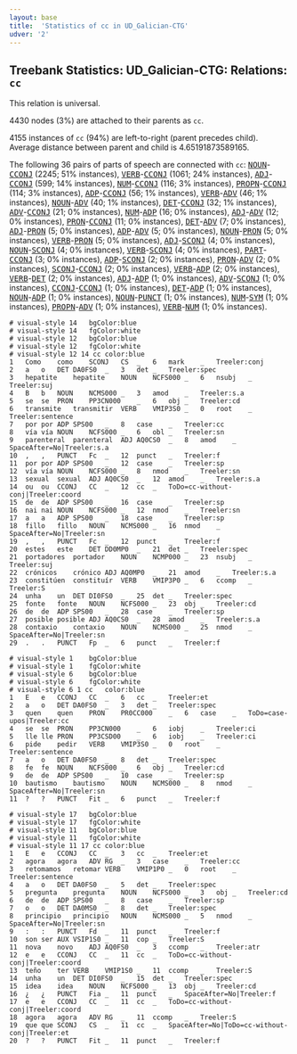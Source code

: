 ```yaml
---
layout: base
title:  'Statistics of cc in UD_Galician-CTG'
udver: '2'
---
```


## Treebank Statistics: UD_Galician-CTG: Relations: `cc`

This relation is universal.

4430 nodes (3%) are attached to their parents as `cc`.

4155 instances of `cc` (94%) are left-to-right (parent precedes child).
Average distance between parent and child is 4.65191873589165.

The following 36 pairs of parts of speech are connected with `cc`: <tt><a href="gl_ctg-pos-NOUN.html">NOUN</a></tt>-<tt><a href="gl_ctg-pos-CCONJ.html">CCONJ</a></tt> (2245; 51% instances), <tt><a href="gl_ctg-pos-VERB.html">VERB</a></tt>-<tt><a href="gl_ctg-pos-CCONJ.html">CCONJ</a></tt> (1061; 24% instances), <tt><a href="gl_ctg-pos-ADJ.html">ADJ</a></tt>-<tt><a href="gl_ctg-pos-CCONJ.html">CCONJ</a></tt> (599; 14% instances), <tt><a href="gl_ctg-pos-NUM.html">NUM</a></tt>-<tt><a href="gl_ctg-pos-CCONJ.html">CCONJ</a></tt> (116; 3% instances), <tt><a href="gl_ctg-pos-PROPN.html">PROPN</a></tt>-<tt><a href="gl_ctg-pos-CCONJ.html">CCONJ</a></tt> (114; 3% instances), <tt><a href="gl_ctg-pos-ADP.html">ADP</a></tt>-<tt><a href="gl_ctg-pos-CCONJ.html">CCONJ</a></tt> (56; 1% instances), <tt><a href="gl_ctg-pos-VERB.html">VERB</a></tt>-<tt><a href="gl_ctg-pos-ADV.html">ADV</a></tt> (46; 1% instances), <tt><a href="gl_ctg-pos-NOUN.html">NOUN</a></tt>-<tt><a href="gl_ctg-pos-ADV.html">ADV</a></tt> (40; 1% instances), <tt><a href="gl_ctg-pos-DET.html">DET</a></tt>-<tt><a href="gl_ctg-pos-CCONJ.html">CCONJ</a></tt> (32; 1% instances), <tt><a href="gl_ctg-pos-ADV.html">ADV</a></tt>-<tt><a href="gl_ctg-pos-CCONJ.html">CCONJ</a></tt> (21; 0% instances), <tt><a href="gl_ctg-pos-NUM.html">NUM</a></tt>-<tt><a href="gl_ctg-pos-ADP.html">ADP</a></tt> (16; 0% instances), <tt><a href="gl_ctg-pos-ADJ.html">ADJ</a></tt>-<tt><a href="gl_ctg-pos-ADV.html">ADV</a></tt> (12; 0% instances), <tt><a href="gl_ctg-pos-PRON.html">PRON</a></tt>-<tt><a href="gl_ctg-pos-CCONJ.html">CCONJ</a></tt> (11; 0% instances), <tt><a href="gl_ctg-pos-DET.html">DET</a></tt>-<tt><a href="gl_ctg-pos-ADV.html">ADV</a></tt> (7; 0% instances), <tt><a href="gl_ctg-pos-ADJ.html">ADJ</a></tt>-<tt><a href="gl_ctg-pos-PRON.html">PRON</a></tt> (5; 0% instances), <tt><a href="gl_ctg-pos-ADP.html">ADP</a></tt>-<tt><a href="gl_ctg-pos-ADV.html">ADV</a></tt> (5; 0% instances), <tt><a href="gl_ctg-pos-NOUN.html">NOUN</a></tt>-<tt><a href="gl_ctg-pos-PRON.html">PRON</a></tt> (5; 0% instances), <tt><a href="gl_ctg-pos-VERB.html">VERB</a></tt>-<tt><a href="gl_ctg-pos-PRON.html">PRON</a></tt> (5; 0% instances), <tt><a href="gl_ctg-pos-ADJ.html">ADJ</a></tt>-<tt><a href="gl_ctg-pos-SCONJ.html">SCONJ</a></tt> (4; 0% instances), <tt><a href="gl_ctg-pos-NOUN.html">NOUN</a></tt>-<tt><a href="gl_ctg-pos-SCONJ.html">SCONJ</a></tt> (4; 0% instances), <tt><a href="gl_ctg-pos-VERB.html">VERB</a></tt>-<tt><a href="gl_ctg-pos-SCONJ.html">SCONJ</a></tt> (4; 0% instances), <tt><a href="gl_ctg-pos-PART.html">PART</a></tt>-<tt><a href="gl_ctg-pos-CCONJ.html">CCONJ</a></tt> (3; 0% instances), <tt><a href="gl_ctg-pos-ADP.html">ADP</a></tt>-<tt><a href="gl_ctg-pos-SCONJ.html">SCONJ</a></tt> (2; 0% instances), <tt><a href="gl_ctg-pos-PRON.html">PRON</a></tt>-<tt><a href="gl_ctg-pos-ADV.html">ADV</a></tt> (2; 0% instances), <tt><a href="gl_ctg-pos-SCONJ.html">SCONJ</a></tt>-<tt><a href="gl_ctg-pos-CCONJ.html">CCONJ</a></tt> (2; 0% instances), <tt><a href="gl_ctg-pos-VERB.html">VERB</a></tt>-<tt><a href="gl_ctg-pos-ADP.html">ADP</a></tt> (2; 0% instances), <tt><a href="gl_ctg-pos-VERB.html">VERB</a></tt>-<tt><a href="gl_ctg-pos-DET.html">DET</a></tt> (2; 0% instances), <tt><a href="gl_ctg-pos-ADJ.html">ADJ</a></tt>-<tt><a href="gl_ctg-pos-ADP.html">ADP</a></tt> (1; 0% instances), <tt><a href="gl_ctg-pos-ADV.html">ADV</a></tt>-<tt><a href="gl_ctg-pos-SCONJ.html">SCONJ</a></tt> (1; 0% instances), <tt><a href="gl_ctg-pos-CCONJ.html">CCONJ</a></tt>-<tt><a href="gl_ctg-pos-CCONJ.html">CCONJ</a></tt> (1; 0% instances), <tt><a href="gl_ctg-pos-DET.html">DET</a></tt>-<tt><a href="gl_ctg-pos-ADP.html">ADP</a></tt> (1; 0% instances), <tt><a href="gl_ctg-pos-NOUN.html">NOUN</a></tt>-<tt><a href="gl_ctg-pos-ADP.html">ADP</a></tt> (1; 0% instances), <tt><a href="gl_ctg-pos-NOUN.html">NOUN</a></tt>-<tt><a href="gl_ctg-pos-PUNCT.html">PUNCT</a></tt> (1; 0% instances), <tt><a href="gl_ctg-pos-NUM.html">NUM</a></tt>-<tt><a href="gl_ctg-pos-SYM.html">SYM</a></tt> (1; 0% instances), <tt><a href="gl_ctg-pos-PROPN.html">PROPN</a></tt>-<tt><a href="gl_ctg-pos-ADV.html">ADV</a></tt> (1; 0% instances), <tt><a href="gl_ctg-pos-VERB.html">VERB</a></tt>-<tt><a href="gl_ctg-pos-NUM.html">NUM</a></tt> (1; 0% instances).


~~~ conllu
# visual-style 14	bgColor:blue
# visual-style 14	fgColor:white
# visual-style 12	bgColor:blue
# visual-style 12	fgColor:white
# visual-style 12 14 cc	color:blue
1	Como	como	SCONJ	CS	_	6	mark	_	Treeler:conj
2	a	o	DET	DA0FS0	_	3	det	_	Treeler:spec
3	hepatite	hepatite	NOUN	NCFS000	_	6	nsubj	_	Treeler:suj
4	B	b	NOUN	NCMS000	_	3	amod	_	Treeler:s.a
5	se	se	PRON	PP3CN000	_	6	obj	_	Treeler:cd
6	transmite	transmitir	VERB	VMIP3S0	_	0	root	_	Treeler:sentence
7	por	por	ADP	SPS00	_	8	case	_	Treeler:cc
8	vía	vía	NOUN	NCFS000	_	6	obl	_	Treeler:sn
9	parenteral	parenteral	ADJ	AQ0CS0	_	8	amod	_	SpaceAfter=No|Treeler:s.a
10	,	,	PUNCT	Fc	_	12	punct	_	Treeler:f
11	por	por	ADP	SPS00	_	12	case	_	Treeler:sp
12	vía	vía	NOUN	NCFS000	_	8	nmod	_	Treeler:sn
13	sexual	sexual	ADJ	AQ0CS0	_	12	amod	_	Treeler:s.a
14	ou	ou	CCONJ	CC	_	12	cc	_	ToDo=cc-without-conj|Treeler:coord
15	de	de	ADP	SPS00	_	16	case	_	Treeler:sp
16	nai	nai	NOUN	NCFS000	_	12	nmod	_	Treeler:sn
17	a	a	ADP	SPS00	_	18	case	_	Treeler:sp
18	fillo	fillo	NOUN	NCMS000	_	16	nmod	_	SpaceAfter=No|Treeler:sn
19	,	,	PUNCT	Fc	_	12	punct	_	Treeler:f
20	estes	este	DET	DD0MP0	_	21	det	_	Treeler:spec
21	portadores	portador	NOUN	NCMP000	_	23	nsubj	_	Treeler:suj
22	crónicos	crónico	ADJ	AQ0MP0	_	21	amod	_	Treeler:s.a
23	constitúen	constituír	VERB	VMIP3P0	_	6	ccomp	_	Treeler:S
24	unha	un	DET	DI0FS0	_	25	det	_	Treeler:spec
25	fonte	fonte	NOUN	NCFS000	_	23	obj	_	Treeler:cd
26	de	de	ADP	SPS00	_	28	case	_	Treeler:sp
27	posible	posible	ADJ	AQ0CS0	_	28	amod	_	Treeler:s.a
28	contaxio	contaxio	NOUN	NCMS000	_	25	nmod	_	SpaceAfter=No|Treeler:sn
29	.	.	PUNCT	Fp	_	6	punct	_	Treeler:f

~~~


~~~ conllu
# visual-style 1	bgColor:blue
# visual-style 1	fgColor:white
# visual-style 6	bgColor:blue
# visual-style 6	fgColor:white
# visual-style 6 1 cc	color:blue
1	E	e	CCONJ	CC	_	6	cc	_	Treeler:et
2	a	o	DET	DA0FS0	_	3	det	_	Treeler:spec
3	quen	quen	PRON	PR0CC000	_	6	case	_	ToDo=case-upos|Treeler:cc
4	se	se	PRON	PP3CN000	_	6	iobj	_	Treeler:ci
5	lle	lle	PRON	PP3CSD00	_	6	iobj	_	Treeler:ci
6	pide	pedir	VERB	VMIP3S0	_	0	root	_	Treeler:sentence
7	a	o	DET	DA0FS0	_	8	det	_	Treeler:spec
8	fe	fe	NOUN	NCFS000	_	6	obj	_	Treeler:cd
9	de	de	ADP	SPS00	_	10	case	_	Treeler:sp
10	bautismo	bautismo	NOUN	NCMS000	_	8	nmod	_	SpaceAfter=No|Treeler:sn
11	?	?	PUNCT	Fit	_	6	punct	_	Treeler:f

~~~


~~~ conllu
# visual-style 17	bgColor:blue
# visual-style 17	fgColor:white
# visual-style 11	bgColor:blue
# visual-style 11	fgColor:white
# visual-style 11 17 cc	color:blue
1	E	e	CCONJ	CC	_	3	cc	_	Treeler:et
2	agora	agora	ADV	RG	_	3	case	_	Treeler:cc
3	retomamos	retomar	VERB	VMIP1P0	_	0	root	_	Treeler:sentence
4	a	o	DET	DA0FS0	_	5	det	_	Treeler:spec
5	pregunta	pregunta	NOUN	NCFS000	_	3	obj	_	Treeler:cd
6	de	de	ADP	SPS00	_	8	case	_	Treeler:sp
7	o	o	DET	DA0MS0	_	8	det	_	Treeler:spec
8	principio	principio	NOUN	NCMS000	_	5	nmod	_	SpaceAfter=No|Treeler:sn
9	:	:	PUNCT	Fd	_	11	punct	_	Treeler:f
10	son	ser	AUX	VSIP1S0	_	11	cop	_	Treeler:S
11	nova	novo	ADJ	AQ0FS0	_	3	ccomp	_	Treeler:atr
12	e	e	CCONJ	CC	_	11	cc	_	ToDo=cc-without-conj|Treeler:coord
13	teño	ter	VERB	VMIP1S0	_	11	ccomp	_	Treeler:S
14	unha	un	DET	DI0FS0	_	15	det	_	Treeler:spec
15	idea	idea	NOUN	NCFS000	_	13	obj	_	Treeler:cd
16	¿	¿	PUNCT	Fia	_	11	punct	_	SpaceAfter=No|Treeler:f
17	e	e	CCONJ	CC	_	11	cc	_	ToDo=cc-without-conj|Treeler:coord
18	agora	agora	ADV	RG	_	11	ccomp	_	Treeler:S
19	que	que	SCONJ	CS	_	11	cc	_	SpaceAfter=No|ToDo=cc-without-conj|Treeler:et
20	?	?	PUNCT	Fit	_	11	punct	_	Treeler:f

~~~


